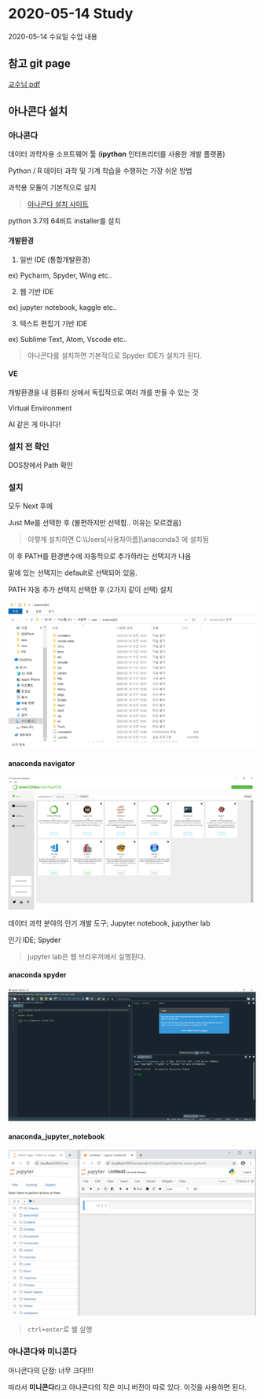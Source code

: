 # 2020-05-14 Study

2020-05-14 수요일 수업 내용

## 참고 git page

[교수님 pdf](https://github.com/lee7py/Python-IDE-VE/blob/master/%5B%EB%8B%A4%EC%96%91%ED%95%9C%20%EA%B0%9C%EB%B0%9C%ED%99%98%EA%B2%BD%200514%EB%AA%A9%5D%20(1~2%EC%8B%9C%EA%B0%84)%20%EC%95%84%EB%82%98%EC%BD%98%EB%8B%A4%20%EA%B0%9C%EC%9A%94%EC%99%80%20%EC%84%A4%EC%B9%98.pdf)


## 아나콘다 설치

### 아나콘다

데이터 과학자용 소프트웨어 툴 (**ipython** 인터프리터를 사용한 개발 플랫폼)  

Python / R 데이터 과학 및 기계 학습을 수행하는 가장 쉬운 방법  

과학용 모듈이 기본적으로 설치  

> [아나콘다 설치 사이트](https://www.anaconda.com/products/individual)

python 3.7의 64비트 installer를 설치

#### 개발환경

1. 일반 IDE (통합개발환경)

ex) Pycharm, Spyder, Wing etc..

2. 웹 기반 IDE

ex) jupyter notebook, kaggle etc..

3. 텍스트 편집기 기반 IDE

ex) Sublime Text, Atom, Vscode etc..

> 아나콘다를 설치하면 기본적으로 Spyder IDE가 설치가 된다.

#### VE

개발환경을 내 컴퓨터 상에서 독립적으로 여러 개를 만들 수 있는 것  

Virtual Environment

AI 같은 게 아니다!

### 설치 전 확인

DOS창에서 Path 확인

### 설치 

모두 Next 후에 

Just Me를 선택한 후 (불편하지만 선택함.. 이유는 모르겠음)

> 이렇게 설치하면 C:\Users\[사용자이름]\anaconda3 에 설치됨

이 후 PATH를 환경변수에 자동적으로 추가하라는 선택지가 나옴

밑에 있는 선택지는 default로 선택되어 있음.

PATH 자동 추가 선택지 선택한 후 (2가지 같이 선택) 설치

![anaconda_install](../../img/ve_python/anaconda_install.png)


#### anaconda navigator

![anaconda_navigator](../../img/ve_python/anaconda_navigator.png)

데이터 과학 분야의 인기 개발 도구; Jupyter notebook, jupyther lab

인기 IDE; Spyder

> jupyter lab은 웹 브라우저에서 실행된다.

#### anaconda spyder

![anaconda_spyder](../../img/ve_python/anaconda_spyder.png)

#### anaconda_jupyter_notebook

![anaconda_jupyter_notebook](../../img/ve_python/anaconda_jupyter_notebook.png)

> ``ctrl+enter``로 쉘 실행

### 아나콘다와 미니콘다

아나콘다의 단점: 너무 크다!!!!

따라서 **미니콘다**라고 아나콘다의 작은 미니 버전이 따로 있다. 이것을 사용하면 된다.

